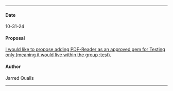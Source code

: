 ***
#### Date
10-31-24
#### Proposal
[I would like to propose adding PDF-Reader as an approved gem for Testing only (meaning it would live within the group :test).](https://flipswitch.slack.com/archives/C02GC9LSTFT/p1730333547480699)
#### Author
Jarred Qualls
***
